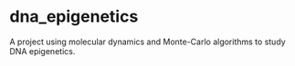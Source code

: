 # dna_epigenetics
A project using molecular dynamics and Monte-Carlo algorithms to study DNA epigenetics.
